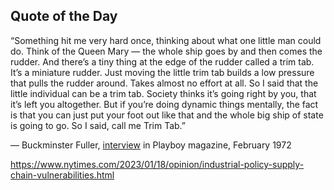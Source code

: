 ## Quote of the Day

“Something hit me very hard once, thinking about what one little man could do. Think of the Queen Mary — the whole ship goes by and then comes the rudder. And there’s a tiny thing at the edge of the rudder called a trim tab. It’s a miniature rudder. Just moving the little trim tab builds a low pressure that pulls the rudder around. Takes almost no effort at all. So I said that the little individual can be a trim tab. Society thinks it’s going right by you, that it’s left you altogether. But if you’re doing dynamic things mentally, the fact is that you can just put your foot out like that and the whole big ship of state is going to go. So I said, call me Trim Tab.”

— Buckminster Fuller, [interview](https://www.bfi.org/sites/default/files/attachments/pages/CandidConversation-Playboy.pdf) in Playboy magazine, February 1972

https://www.nytimes.com/2023/01/18/opinion/industrial-policy-supply-chain-vulnerabilities.html
